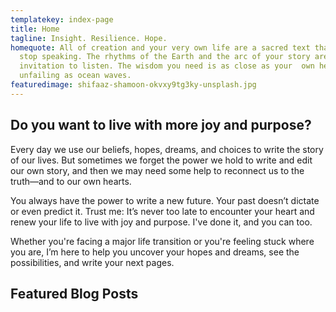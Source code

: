```yaml
---
templatekey: index-page
title: Home
tagline: Insight. Resilience. Hope.
homequote: All of creation and your very own life are a sacred text that never
  stop speaking. The rhythms of the Earth and the arc of your story are  an open
  invitation to listen. The wisdom you need is as close as your  own heart, as
  unfailing as ocean waves.
featuredimage: shifaaz-shamoon-okvxy9tg3ky-unsplash.jpg
---
```

## Do you want to live with more joy and purpose?

Every day we use our beliefs, hopes, dreams, and choices to write the story of our lives. But sometimes we forget the power we hold to write and edit our own story, and then we may need some help to reconnect us to the truth—and to our own hearts. 

You always have the power to write a new future. Your past doesn’t dictate or even predict it. Trust me: It’s never too late to encounter your heart and renew your life to live with joy and purpose. I've done it, and you can too.

Whether you're facing a major life transition or you're feeling stuck where you are, I’m here to help you uncover your hopes and dreams, see the possibilities, and write your next pages.

## Featured Blog Posts

<post-grid featured="true" count="3"></post-grid>